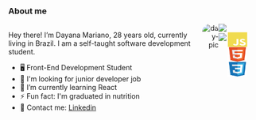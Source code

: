 ### About me
<div style="display: flex">
  <div align="left">
  <p>Hey there! I’m Dayana Mariano, 28 years old, currently living in Brazil. I am a self-taught software development student.</p>
  
  - 🖥️ Front-End Development Student
  - 🔭 I'm looking for junior developer job
  - 🌱 I’m currently learning React
  - ⚡️ Fun fact: I'm graduated in nutrition
  - 💌 Contact me: <a href="https://www.linkedin.com/in/dayana-mariano/">Linkedin</a>    
</div>

 
  
<div style="display: flex">
   <div align="right">
    <img align="right" alt="day-pic" height="130" style="border-radius:50px;"   src="https://cdn.discordapp.com/attachments/226886427810594816/959517209800081488/ezgif.com-gif-maker.gif">
</div> 
  <a href="https://github.com/day-mariano">
  <img height="130em" src="https://github-readme-stats.vercel.app/api?username=day-mariano&show_icons=true&theme=aura_dark&include_all_commits=true&count_private=true"/>
  <img height="130em" src="https://github-readme-stats.vercel.app/api/top-langs/?username=day-mariano&layout=compact&langs_count=7&theme=aura_dark"/>
</div>
  
<div style="display: inline_block"><br>
  <img align="center" alt="Rafa-Js" height="30" width="40" src="https://raw.githubusercontent.com/devicons/devicon/master/icons/javascript/javascript-plain.svg">
  <img align="center" alt="Rafa-HTML" height="30" width="40" src="https://raw.githubusercontent.com/devicons/devicon/master/icons/html5/html5-original.svg">
  <img align="center" alt="Rafa-CSS" height="30" width="40" src="https://raw.githubusercontent.com/devicons/devicon/master/icons/css3/css3-original.svg">
</div>
